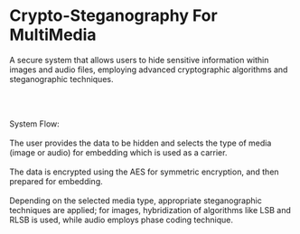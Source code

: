 # Crypto-Steganography For MultiMedia

A secure system that allows users to hide sensitive information within images and audio files, employing advanced cryptographic algorithms and steganographic techniques.

<br><br>

System Flow:<br><br>
The user provides the data to be hidden and selects the type of media (image or audio) for embedding which is used as a carrier.<br><br>
The data is encrypted using the AES for symmetric encryption, and then prepared for embedding.<br><br>
Depending on the selected media type, appropriate steganographic techniques are applied; for images, hybridization of algorithms like LSB and RLSB is used, while audio employs phase coding technique.
